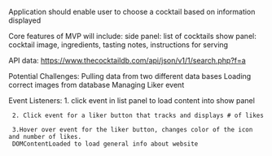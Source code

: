 Application should enable user to choose a cocktail based on information displayed 

Core features of MVP will include:
side panel: list of cocktails
show panel:
 cocktail image,
 ingredients, 
 tasting notes,
 instructions for serving

 API data: 
 https://www.thecocktaildb.com/api/json/v1/1/search.php?f=a 
 
 Potential Challenges:
 Pulling data from two different data bases
 Loading correct images from database 
 Managing Liker event 
 
 
Event Listeners:
     1. click event in list panel to load content into show panel

     2. Click event for a liker button that tracks and displays # of likes

     3.Hover over event for the liker button, changes color of the icon and number of likes.
     DOMContentLoaded to load general info about website 

